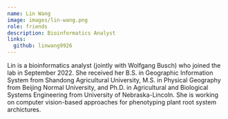 ```yaml
---
name: Lin Wang
image: images/lin-wang.png
role: friends
description: Bioinformatics Analyst
links:
  github: linwang9926
---
```


Lin is a bioinformatics analyst (jointly with Wolfgang Busch) who joined the lab in September 2022. She received her B.S. in Geographic Information System from Shandong Agricultural University, M.S. in Physical Geography from Beijing Normal University, and Ph.D. in Agricultural and Biological Systems Engineering from University of Nebraska-Lincoln. She is working on computer vision-based approaches for phenotyping plant root system archictures.